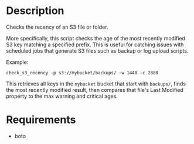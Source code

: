 Description
===========

Checks the recency of an S3 file or folder.

More specifically, this script checks the age of the most recently modified S3 key matching a specified prefix.  This is useful for catching issues with scheduled jobs that generate S3 files such as backup or log upload scripts.

Example:

    check_s3_recency -p s3://mybucket/backups/ -w 1440 -c 2880

This retrieves all keys in the `mybucket` bucket that start with `backups/`, finds the most recently modified result, then compares that file's Last Modified property to the max warning and critical ages.


Requirements
============

- boto